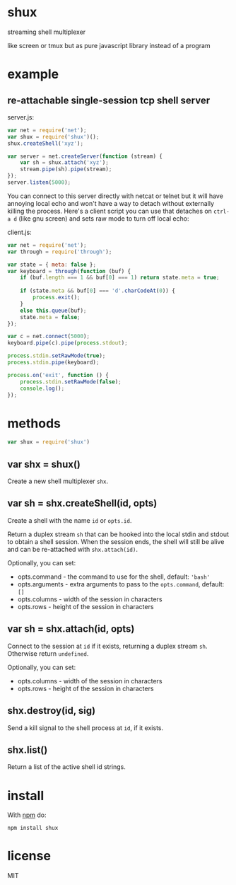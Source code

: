 # shux

streaming shell multiplexer

like screen or tmux but as pure javascript library instead of a program

# example

## re-attachable single-session tcp shell server

server.js:

``` js
var net = require('net');
var shux = require('shux')();
shux.createShell('xyz');

var server = net.createServer(function (stream) {
    var sh = shux.attach('xyz');
    stream.pipe(sh).pipe(stream);
});
server.listen(5000);
```

You can connect to this server directly with netcat or telnet but it will have
annoying local echo and won't have a way to detach without externally killing
the process. Here's a client script you can use that detaches on `ctrl-a d`
(like gnu screen) and sets raw mode to turn off local echo:

client.js:

``` js
var net = require('net');
var through = require('through');

var state = { meta: false };
var keyboard = through(function (buf) {
    if (buf.length === 1 && buf[0] === 1) return state.meta = true;
    
    if (state.meta && buf[0] === 'd'.charCodeAt(0)) {
        process.exit();
    }
    else this.queue(buf);
    state.meta = false;
});

var c = net.connect(5000);
keyboard.pipe(c).pipe(process.stdout);

process.stdin.setRawMode(true);
process.stdin.pipe(keyboard);

process.on('exit', function () {
    process.stdin.setRawMode(false);
    console.log();
});
```

# methods

``` js
var shux = require('shux')
```

## var shx = shux()

Create a new shell multiplexer `shx`.

## var sh = shx.createShell(id, opts)

Create a shell with the name `id` or `opts.id`.

Return a duplex stream `sh` that can be hooked into the local stdin and stdout
to obtain a shell session. When the session ends, the shell will still be alive
and can be re-attached with `shx.attach(id)`.

Optionally, you can set:

* opts.command - the command to use for the shell, default: `'bash'`
* opts.arguments - extra arguments to pass to the `opts.command`, default: `[]`
* opts.columns - width of the session in characters
* opts.rows - height of the session in characters

## var sh = shx.attach(id, opts)

Connect to the session at `id` if it exists, returning a duplex stream `sh`.
Otherwise return `undefined`.

Optionally, you can set:

* opts.columns - width of the session in characters
* opts.rows - height of the session in characters

## shx.destroy(id, sig)

Send a kill signal to the shell process at `id`, if it exists.

## shx.list()

Return a list of the active shell id strings.

# install

With [npm](https://npmjs.org) do:

```
npm install shux
```

# license

MIT
